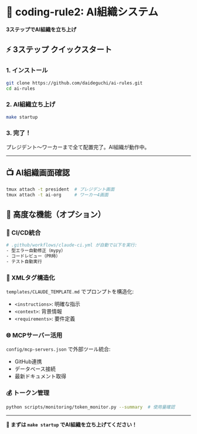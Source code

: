 # 🚀 coding-rule2: AI組織システム

**3ステップでAI組織を立ち上げ**

## ⚡ 3ステップ クイックスタート

### 1. インストール
```bash
git clone https://github.com/daideguchi/ai-rules.git
cd ai-rules
```

### 2. AI組織立ち上げ
```bash
make startup
```

### 3. 完了！
プレジデント〜ワーカーまで全て配置完了。AI組織が動作中。

---

## 📺 AI組織画面確認

```bash
tmux attach -t president  # プレジデント画面
tmux attach -t ai-org     # ワーカー4画面
```

## 🔧 高度な機能（オプション）

### 🤖 CI/CD統合
```bash
# .github/workflows/claude-ci.yml が自動で以下を実行:
- 型エラー自動修正（mypy）
- コードレビュー（PR時）
- テスト自動実行
```

### 📝 XMLタグ構造化
`templates/CLAUDE_TEMPLATE.md` でプロンプトを構造化:
- `<instructions>`: 明確な指示
- `<context>`: 背景情報
- `<requirements>`: 要件定義

### 🌐 MCPサーバー活用
`config/mcp-servers.json` で外部ツール統合:
- GitHub連携
- データベース接続
- 最新ドキュメント取得

### 💰 トークン管理
```bash
python scripts/monitoring/token_monitor.py --summary  # 使用量確認
```

---

**🎯 まずは `make startup` でAI組織を立ち上げてください！**